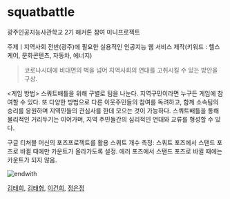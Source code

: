 # squatbattle

광주인공지능사관학교 2기 해커톤 참여 미니프로젝트

주제ㅣ지역사회 전반(광주)에 필요한 실용적인 인공지능 웹 서비스 제작(키워드 : 헬스케어, 문화콘텐츠, 자동차, 에너지)

>코로나시대에 비대면의 벽을 넘어 지역사회의 연대를 고취시킬 수 있는 방안을 구상. 

<게임 방법>
스쿼트배틀을 위해 구별로 팀을 나눈다. 지역구민이라면 누구든 게임에 참여할 수 있다. 또 다양한 방법으로 다른 이웃주민들의 참여를 독려하고, 함께 소속팀의 승리를 응원하며 지역민들의 관심사를 한데 모으는 것이 가능하다. 스쿼트배틀을 통해 물리적인 거리두기는 이어가며, 지역 주민들간의 심리적인 연대와 교류를 형성할 수 있다.

구글 티쳐블 머신의 포즈프로젝트를 활용
스쿼트 개수 측정: 스쿼트 포즈에서 스탠드 포즈로 바뀔 때에만 카운트가 올라가도록 설정. 에러 포즈에서 스탠드 포즈로 바뀔 때에는 카운트가 되지 않음.


![endwith](https://user-images.githubusercontent.com/78592027/138638121-cddf8f5a-0f41-4809-89df-c4ac792349a3.jpg)

[김태희](https://github.com/hale-in), [김태형](https://github.com/tae00909), [이건희](https://github.com/ghgh3644), [정은정](https://github.com/eeunn)
